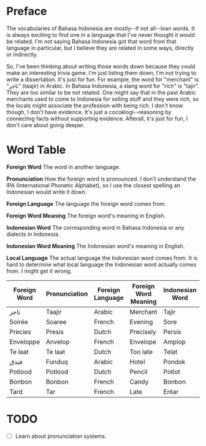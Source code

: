 # Preface
The vocabularies of Bahasa Indonesia are mostly--if not all--loan words. It is always exciting to find one in a language that I've never thought it would be related. I'm not saying Bahasa Indonesia got that word from that language in particular, but I believe they are related in some ways, directly or indirectly.

So, I've been thinking about writing those words down because they could make an interesting trivia game. I'm just listing them down, I'm not trying to write a dissertation. It's just for fun. For example, the word for "merchant" is "تاجر" (taajir) in Arabic. In Bahasa Indonesia, a slang word for "rich" is "tajir". They are too similar to be not related. One might say that in the past Arabic merchants used to come to Indonesia for selling stuff and they were rich, so the locals might associate the profession with being rich. I don't know though, I don't have evidence. It's just a cocoklogi--reasoning by connecting facts without supporting evidence. Afterall, it's just for fun, I don't care about going deeper.

# Word Table
**Foreign Word**
The word in another language.

**Pronunciation**
How the foreign word is pronounced. I don't understand the IPA (International Phonetic Alphabet), so I use the closest spelling an Indonesian would write it down.

**Foreign Language**
The language the foreign word comes from.

**Foreign Word Meaning**
The foreign word's meaning in English.

**Indonesian Word**
The corresponding word in Bahasa Indonesia or any dialects in Indonesia.

**Indonesian Word Meaning**
The Indonesian word's meaning in English.

**Local Language**
The actual language the Indonesian word comes from. It is hard to determine what local language the Indonesian word actually comes from. I might get it wrong.

| Foreign Word | Pronunciation | Foreign Language | Foreign Word Meaning | Indonesian Word | Indonesian Word Meaning | Local Language |
| ------------ | ------------- | ---------------- | -------------------- | --------------- | ----------------------- | -------------- |
| تاجر         | Taajir        | Arabic           | Merchant             | Tajir           | Rich                    | Batavian       |
| Soirée       | Soaree        | French           | Evening              | Sore            | Evening                 | Indonesian     |
| Precies      | Presis        | Dutch            | Precisely            | Persis          | Precisely               | Indonesian     |
| Enveloppe    | Anvelop       | French           | Envelope             | Amplop          | Envelope                | Indonesian     |
| Te laat      | Te laat       | Dutch            | Too late             | Telat           | Late                    | Indonesian     |
| فندق         | Funduq        | Arabic           | Hotel                | Pondok          | Hut                     | Indonesian     |
| Potlood      | Potlood       | Dutch            | Pencil               | Potlot          | Pencil                  | Javanese       |
| Bonbon       | Bonbon        | French           | Candy                | Bonbon          | Candy                   | Medanese       |
| Tard         | Tar           | French           | Late                 | Entar           | Later                   | Batavian       |
# TODO
- [ ] Learn about pronunciation systems.